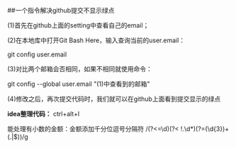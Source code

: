 ##一个指令解决github提交不显示绿点

(1)首先在github上面的setting中查看自己的email；



(2)在本地库中打开Git Bash Here，输入查询当前的user.email：



git config user.email





(3)对比两个邮箱会否相同，如果不相同就使用命令：



git config --global user.email "(1)中查看到的邮箱"







(4)修改之后，再次提交代码时，我们就可以在github上面看到提交显示的绿点

**idea整理代码：**
ctrl+alt+l








能处理有小数的金额：金额添加千分位逗号分隔符
/(?<=\d)(?< !.\d*)(?=(\d{3})+(.|$))/g
